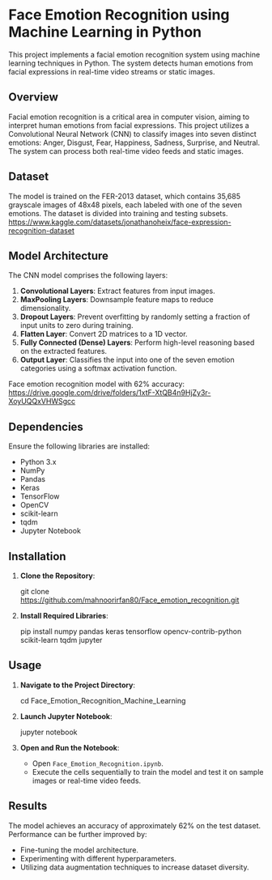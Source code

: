 # Face Emotion Recognition using Machine Learning in Python

This project implements a facial emotion recognition system using machine learning techniques in Python. The system detects human emotions from facial expressions in real-time video streams or static images.

## Overview

Facial emotion recognition is a critical area in computer vision, aiming to interpret human emotions from facial expressions. This project utilizes a Convolutional Neural Network (CNN) to classify images into seven distinct emotions: Anger, Disgust, Fear, Happiness, Sadness, Surprise, and Neutral. The system can process both real-time video feeds and static images.

## Dataset

The model is trained on the FER-2013 dataset, which contains 35,685 grayscale images of 48x48 pixels, each labeled with one of the seven emotions. The dataset is divided into training and testing subsets.
https://www.kaggle.com/datasets/jonathanoheix/face-expression-recognition-dataset

## Model Architecture

The CNN model comprises the following layers:

1. **Convolutional Layers**: Extract features from input images.
2. **MaxPooling Layers**: Downsample feature maps to reduce dimensionality.
3. **Dropout Layers**: Prevent overfitting by randomly setting a fraction of input units to zero during training.
4. **Flatten Layer**: Convert 2D matrices to a 1D vector.
5. **Fully Connected (Dense) Layers**: Perform high-level reasoning based on the extracted features.
6. **Output Layer**: Classifies the input into one of the seven emotion categories using a softmax activation function.

Face emotion recognition model with 62% accuracy:
https://drive.google.com/drive/folders/1xtF-XtQB4n9HjZy3r-XoyUQQxVHWSgcc

## Dependencies

Ensure the following libraries are installed:

- Python 3.x
- NumPy
- Pandas
- Keras
- TensorFlow
- OpenCV
- scikit-learn
- tqdm
- Jupyter Notebook

## Installation

1. **Clone the Repository**:

   git clone https://github.com/mahnoorirfan80/Face_emotion_recognition.git

2. **Install Required Libraries**:

   pip install numpy pandas keras tensorflow opencv-contrib-python scikit-learn tqdm jupyter

## Usage

1. **Navigate to the Project Directory**:

   cd Face_Emotion_Recognition_Machine_Learning

2. **Launch Jupyter Notebook**:

   jupyter notebook

3. **Open and Run the Notebook**:

   - Open `Face_Emotion_Recognition.ipynb`.
   - Execute the cells sequentially to train the model and test it on sample images or real-time video feeds.

## Results

The model achieves an accuracy of approximately 62% on the test dataset. Performance can be further improved by:

- Fine-tuning the model architecture.
- Experimenting with different hyperparameters.
- Utilizing data augmentation techniques to increase dataset diversity.